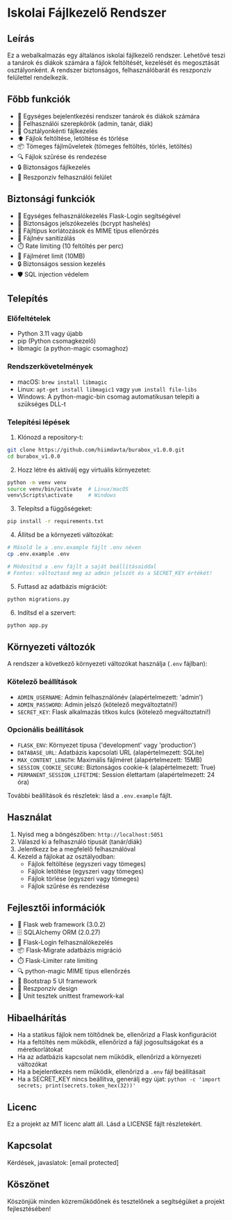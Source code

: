 # Iskolai Fájlkezelő Rendszer

## Leírás
Ez a webalkalmazás egy általános iskolai fájlkezelő rendszer. Lehetővé teszi a tanárok és diákok számára a fájlok feltöltését, kezelését és megosztását osztályonként. A rendszer biztonságos, felhasználóbarát és reszponzív felülettel rendelkezik.

## Főbb funkciók
- 🔐 Egységes bejelentkezési rendszer tanárok és diákok számára
- 👥 Felhasználói szerepkörök (admin, tanár, diák)
- 📁 Osztályonkénti fájlkezelés
- ⬆️ Fájlok feltöltése, letöltése és törlése
- 📦 Tömeges fájlműveletek (tömeges feltöltés, törlés, letöltés)
- 🔍 Fájlok szűrése és rendezése
- 🔒 Biztonságos fájlkezelés
- 📱 Reszponzív felhasználói felület

## Biztonsági funkciók
- 🔐 Egységes felhasználókezelés Flask-Login segítségével
- 🔑 Biztonságos jelszókezelés (bcrypt hashelés)
- 📝 Fájltípus korlátozások és MIME típus ellenőrzés
- 🧹 Fájlnév sanitizálás
- ⏱️ Rate limiting (10 feltöltés per perc)
- 📏 Fájlméret limit (10MB)
- 🔒 Biztonságos session kezelés
- 🛡️ SQL injection védelem

## Telepítés

### Előfeltételek
- Python 3.11 vagy újabb
- pip (Python csomagkezelő)
- libmagic (a python-magic csomaghoz)

### Rendszerkövetelmények
- macOS: `brew install libmagic`
- Linux: `apt-get install libmagic1` vagy `yum install file-libs`
- Windows: A python-magic-bin csomag automatikusan telepíti a szükséges DLL-t

### Telepítési lépések
1. Klónozd a repository-t:
```bash
git clone https://github.com/hiimdavta/burabox_v1.0.0.git
cd burabox_v1.0.0
```

2. Hozz létre és aktiválj egy virtuális környezetet:
```bash
python -m venv venv
source venv/bin/activate  # Linux/macOS
venv\Scripts\activate     # Windows
```

3. Telepítsd a függőségeket:
```bash
pip install -r requirements.txt
```

4. Állítsd be a környezeti változókat:
```bash
# Másold le a .env.example fájlt .env néven
cp .env.example .env

# Módosítsd a .env fájlt a saját beállításaiddal
# Fontos: változtasd meg az admin jelszót és a SECRET_KEY értékét!
```

5. Futtasd az adatbázis migrációt:
```bash
python migrations.py
```

6. Indítsd el a szervert:
```bash
python app.py
```

## Környezeti változók
A rendszer a következő környezeti változókat használja (`.env` fájlban):

### Kötelező beállítások
- `ADMIN_USERNAME`: Admin felhasználónév (alapértelmezett: 'admin')
- `ADMIN_PASSWORD`: Admin jelszó (kötelező megváltoztatni!)
- `SECRET_KEY`: Flask alkalmazás titkos kulcs (kötelező megváltoztatni!)

### Opcionális beállítások
- `FLASK_ENV`: Környezet típusa ('development' vagy 'production')
- `DATABASE_URL`: Adatbázis kapcsolati URL (alapértelmezett: SQLite)
- `MAX_CONTENT_LENGTH`: Maximális fájlméret (alapértelmezett: 15MB)
- `SESSION_COOKIE_SECURE`: Biztonságos cookie-k (alapértelmezett: True)
- `PERMANENT_SESSION_LIFETIME`: Session élettartam (alapértelmezett: 24 óra)

További beállítások és részletek: lásd a `.env.example` fájlt.

## Használat
1. Nyisd meg a böngészőben: `http://localhost:5051`
2. Válaszd ki a felhasználó típusát (tanár/diák)
3. Jelentkezz be a megfelelő felhasználóval
4. Kezeld a fájlokat az osztályodban:
   - Fájlok feltöltése (egyszeri vagy tömeges)
   - Fájlok letöltése (egyszeri vagy tömeges)
   - Fájlok törlése (egyszeri vagy tömeges)
   - Fájlok szűrése és rendezése

## Fejlesztői információk
- 🚀 Flask web framework (3.0.2)
- 🗄️ SQLAlchemy ORM (2.0.27)
- 👤 Flask-Login felhasználókezelés
- 📦 Flask-Migrate adatbázis migráció
- ⏱️ Flask-Limiter rate limiting
- 🔍 python-magic MIME típus ellenőrzés
- 🎨 Bootstrap 5 UI framework
- 📱 Reszponzív design
- 🧪 Unit tesztek unittest framework-kal

## Hibaelhárítás
- Ha a statikus fájlok nem töltődnek be, ellenőrizd a Flask konfigurációt
- Ha a feltöltés nem működik, ellenőrizd a fájl jogosultságokat és a méretkorlátokat
- Ha az adatbázis kapcsolat nem működik, ellenőrizd a környezeti változókat
- Ha a bejelentkezés nem működik, ellenőrizd a `.env` fájl beállításait
- Ha a SECRET_KEY nincs beállítva, generálj egy újat: `python -c 'import secrets; print(secrets.token_hex(32))'`

## Licenc
Ez a projekt az MIT licenc alatt áll. Lásd a LICENSE fájlt részletekért.

## Kapcsolat
Kérdések, javaslatok: [email protected]

## Köszönet
Köszönjük minden közreműködőnek és tesztelőnek a segítségüket a projekt fejlesztésében!
